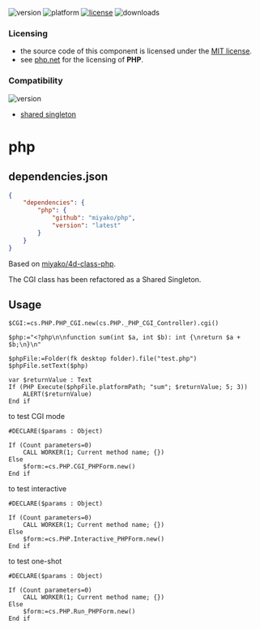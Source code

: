 ![version](https://img.shields.io/badge/version-20%2B-E23089)
![platform](https://img.shields.io/static/v1?label=platform&message=mac-intel%20|%20mac-arm%20|%20win-64&color=blue)
[![license](https://img.shields.io/github/license/miyako/php)](LICENSE)
![downloads](https://img.shields.io/github/downloads/miyako/php/total)

### Licensing

* the source code of this component is licensed under the [MIT license](https://github.com/miyako/php/blob/master/LICENSE).
* see [php.net](https://www.php.net/license/index.php) for the licensing of **PHP**.

### Compatibility

![version](https://img.shields.io/badge/20%20R5%2B-E23089)

*  [shared singleton](https://blog.4d.com/singletons-in-4d/)

# php

## dependencies.json

```json
{
	"dependencies": {
		"php": {
			"github": "miyako/php",
			"version": "latest"
		}
	}
}
```

Based on [miyako/4d-class-php](https://github.com/miyako/4d-class-php).

The CGI class has been refactored as a Shared Singleton.

## Usage

```4d
$CGI:=cs.PHP.PHP_CGI.new(cs.PHP._PHP_CGI_Controller).cgi()

$php:="<?php\n\nfunction sum(int $a, int $b): int {\nreturn $a + $b;\n}\n"

$phpFile:=Folder(fk desktop folder).file("test.php")
$phpFile.setText($php)

var $returnValue : Text
If (PHP Execute($phpFile.platformPath; "sum"; $returnValue; 5; 3))
	ALERT($returnValue)
End if
```

to test CGI mode

```4d
#DECLARE($params : Object)

If (Count parameters=0)
	CALL WORKER(1; Current method name; {})
Else 
	$form:=cs.PHP.CGI_PHPForm.new()
End if
```

to test interactive

```4d
#DECLARE($params : Object)

If (Count parameters=0)
	CALL WORKER(1; Current method name; {})
Else 
	$form:=cs.PHP.Interactive_PHPForm.new()
End if
```

to test one-shot

```4d
#DECLARE($params : Object)

If (Count parameters=0)
	CALL WORKER(1; Current method name; {})
Else 
	$form:=cs.PHP.Run_PHPForm.new()
End if 
```
